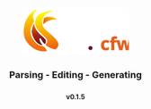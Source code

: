 <h1 align=center>
    <img src="./flavor/cfw-flame-w-lib.svg" type="text/svg" rel="svg" height=80>
</h1>

<h3 align=center>Parsing - Editing - Generating</h3>

<p align=center> <sub><b>v0.1.5</b></sub> </p>

#

